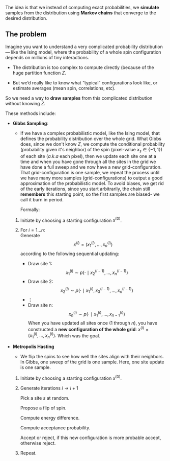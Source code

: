 
The idea is that we instead of computing exact probabilities, we **simulate** samples from the distribution using **Markov chains** that converge to the desired distribution.
## The problem

Imagine you want to understand a very complicated probability distribution — like the Ising model, where the probability of a whole spin configuration depends on millions of tiny interactions.

- The distribution is too complex to compute directly (because of the huge partition function $Z$.
    
- But we’d really like to know what “typical” configurations look like, or estimate averages (mean spin, correlations, etc).
    

 So we need a way to **draw samples** from this complicated distribution without knowing $Z$.

These methods include:
- **Gibbs Sampling**:
	- If we have a complex probabilistic model, like the Ising model, that defines the probability distribution over the whole grid. What Gibbs does, since we don't know $Z$, we compute the conditional probability (probability given it's neighbor) of the spin (pixel-value $x_s \in \{-1, 1\}$) of each site ($a.k.a$ each pixel), then we update each site one at a time and when you have gone through all the sites in the grid we have done a full sweep and we now have a new grid-configuration. That grid-configuration is one sample, we repeat the process until we have many more samples (grid-configurations) to output a good approximation of the probabilistic model. 
	  To avoid biases, we get rid of the early iterations, since you start arbitrarily, the chain still **remembers** this starting point, so the first samples are biased- we call it burn in period.

	  Formally:
	1. Initiate by choosing a starting configuration $x^{(0)}$.
	
	2. For $i=1\dots n$:  
	   Generate 
	   $$
	   x^{(i)} = (x^{(i)}_1, \ldots, x^{(i)}_n)
	   $$
	   according to the following sequential updating:
	
	   - Draw site 1:
	     $$
	     x^{(i)}_1 \sim p(\cdot \mid x^{(i-1)}_2, \ldots, x^{(i-1)}_n)
	     $$
	   - Draw site 2:
	     $$
	     x^{(i)}_2 \sim p(\cdot \mid x^{(i)}_1, x^{(i-1)}_3, \ldots, x^{(i-1)}_n)
	     $$
	   - $\vdots$  
	   - Draw site n:
	     $$
	     x^{(i)}_n \sim p(\cdot \mid x^{(i)}_1, \ldots, x^{(i)}_{n-1})
	     $$
		When you have updated all sites once ($1$ through $n$), you have constructed a **new configuration of the whole grid**:  $x^{(i)} = (x^{(i)}_1, \ldots, x^{(i)}_n).$ Which was the goal.

	
- **Metropolis Hasting** 
	- We flip the spins to see how well the sites align with their neighbors.  In Gibbs, one sweep of the grid is one sample. Here, one site update is one sample.
	1. Initiate by choosing a starting configuration $x^{(0)}$. 
	2. Generate iterations $i \rightarrow i+1$
	   
		Pick a site $s$ at random.
		
		Propose a flip of spin.
		
		Compute energy difference.
		
		Compute acceptance probability.
		
		Accept or reject, if this new configuration is more probable accept, otherwise reject. 
		
	1. Repeat. 